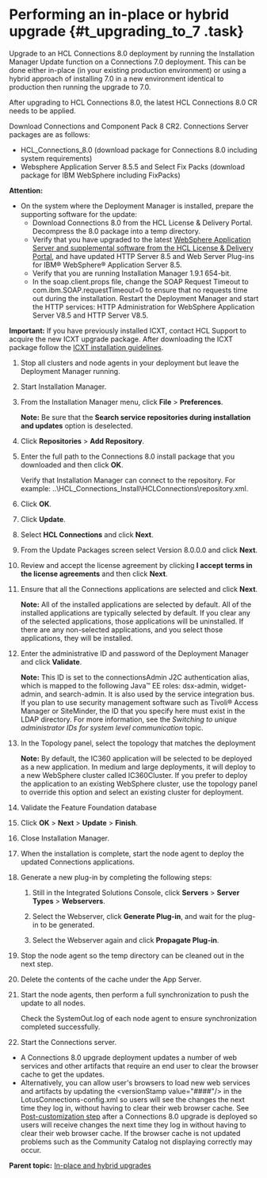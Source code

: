 # Performing an in-place or hybrid upgrade {#t_upgrading_to_7 .task}

Upgrade to an HCL Connections 8.0 deployment by running the Installation Manager Update function on a Connections 7.0 deployment. This can be done either in-place \(in your existing production environment\) or using a hybrid approach of installing 7.0 in a new environment identical to production then running the upgrade to 7.0.

After upgrading to HCL Connections 8.0, the latest HCL Connections 8.0 CR needs to be applied.

Download Connections and Component Pack 8 CR2. Connections Server packages are as follows:

-   HCL\_Connections\_8.0 \(download package for Connections 8.0 including system requirements\)
-   Websphere Application Server 8.5.5 and Select Fix Packs \(download package for IBM WebSphere including FixPacks\)

**Attention:**

-   On the system where the Deployment Manager is installed, prepare the supporting software for the update:
    -   Download Connections 8.0 from the HCL License & Delivery Portal. Decompress the 8.0 package into a temp directory.
    -   Verify that you have upgraded to the latest [WebSphere Application Server and supplemental software from the HCL License & Delivery Portal](https://hclsoftware.flexnetoperations.com/flexnet/operationsportal/entitledDownloadFile.action?downloadPkgId=Websphere+Application+Server+8.5.5+and+Select+Fix+Packs&orgId=HCL&fromRecentFile=false&fromRecentPkg=false&fromDL=false), and have updated HTTP Server 8.5 and Web Server Plug-ins for IBM® WebSphere® Application Server 8.5.
    -   Verify that you are running Installation Manager 1.9.1 654-bit.
    -   In the soap.client.props file, change the SOAP Request Timeout to com.ibm.SOAP.requestTimeout=0 to ensure that no requests time out during the installation. Restart the Deployment Manager and start the HTTP services: HTTP Administration for WebSphere Application Server V8.5 and HTTP Server V8.5.

**Important:** If you have previously installed ICXT, <!--deselect the **Feature Foundation** check box when upgrading to Connections 8.0 CR1 and--> contact HCL Support to acquire the new ICXT upgrade package. After downloading the ICXT package follow the [ICXT installation guidelines](https://help.hcltechsw.com/connections/api/icxt/install-guide-scripted.html).

<!--**Note:** In an in-place upgrade, previous configurations for IBM FileNet and Metrics deployments will be retained in Connections 8.0 CR2 going forward.-->

1.  Stop all clusters and node agents in your deployment but leave the Deployment Manager running.

2.  Start Installation Manager.

3.  From the Installation Manager menu, click **File** \> **Preferences**.

    **Note:** Be sure that the **Search service repositories during installation and updates** option is deselected.

4.  Click **Repositories** \> **Add Repository**.

5.  Enter the full path to the Connections 8.0 install package that you downloaded and then click **OK**.

    Verify that Installation Manager can connect to the repository. For example: ..\\HCL\_Connections\_Install\\HCLConnections\\repository.xml.

6.  Click **OK**.

7.  Click **Update**.

8.  Select **HCL Connections** and click **Next**.

9.  From the Update Packages screen select Version 8.0.0.0 and click **Next**.

10. Review and accept the license agreement by clicking **I accept terms in the license agreements** and then click **Next**.

11. Ensure that all the Connections applications are selected and click **Next**.

    **Note:** All of the installed applications are selected by default. All of the installed applications are typically selected by default. If you clear any of the selected applications, those applications will be uninstalled. If there are any non-selected applications, and you select those applications, they will be installed.

12. Enter the administrative ID and password of the Deployment Manager and click **Validate**.

    **Note:** This ID is set to the connectionsAdmin J2C authentication alias, which is mapped to the following Java™ EE roles: dsx-admin, widget-admin, and search-admin. It is also used by the service integration bus. If you plan to use security management software such as Tivoli® Access Manager or SiteMinder, the ID that you specify here must exist in the LDAP directory. For more information, see the *Switching to unique administrator IDs for system level communication* topic.

13. In the Topology panel, select the topology that matches the deployment

    **Note:** By default, the IC360 application will be selected to be deployed as a new application. In medium and large deployments, it will deploy to a new WebSphere cluster called IC360Cluster. If you prefer to deploy the application to an existing WebSphere cluster, use the topology panel to override this option and select an existing cluster for deployment.


14. Validate the Feature Foundation database

15. Click **OK** \> **Next** \> **Update** \> **Finish**.

16. Close Installation Manager.

17. When the installation is complete, start the node agent to deploy the updated Connections applications.

18. Generate a new plug-in <!--\(to include the new Highlights app and refresh all app endpoint definitions\)--> by completing the following steps:

    1.  Still in the Integrated Solutions Console, click **Servers** \> **Server Types** \> **Webservers**.

    2.  Select the Webserver, click **Generate Plug-in**, and wait for the plug-in to be generated.

    3.  Select the Webserver again and click **Propagate Plug-in**.

19. Stop the node agent so the temp directory can be cleaned out in the next step.

20. Delete the contents of the cache under the App Server.

21. Start the node agents, then perform a full synchronization to push the update to all nodes.

    Check the SystemOut.log of each node agent to ensure synchronization completed successfully.

22. Start the Connections server.


<!---   **Required database update to Profiles:** Deployments that upgrade from Connections 7.0 are required to manually run the Profiles database schema. See [Updating databases](t_update_databases-manual.md).-->
-   A Connections 8.0 upgrade deployment updates a number of web services and other artifacts that require an end user to clear the browser cache to get the updates.
-   Alternatively, you can allow user's browsers to load new web services and artifacts by updating the <versionStamp value="\#\#\#\#"/\> in the LotusConnections-config.xml so users will see the changes the next time they log in, without having to clear their web browser cache. See [Post-customization step](../customize/t_admin_common_customize_postreq.md) after a Connections 8.0 upgrade is deployed so users will receive changes the next time they log in without having to clear their web browser cache. If the browser cache is not updated problems such as the Community Catalog not displaying correctly may occur.

**Parent topic:** [In-place and hybrid upgrades](../migrate/c_inplace_upgrade.md)


